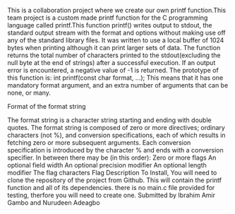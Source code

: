 This is a collaboration project where we create our own printf function.This team project is a custom made printf function for the C
programming language called printf.This function printf() writes output to stdout, the standard output stream with the format and options without making use off
any of the standard library files. It was written to use a local buffer of 1024 bytes when printing although it can print larger sets of data. The function returns the total number of characters printed to the stdout(excluding the null byte at the end of strings) after a successful execution.
If an output error is encountered, a negative value of -1 is returned.
The prototype of this function is: int printf(const char format, ...);
This means that it has one mandatory format argument, and an extra number of arguments that can be none, or many.

Format of the format string

The format string is a character string starting and ending with double quotes. The format string is composed of zero or more directives; ordinary characters (not %), and conversion specifications, each of which results in fetching zero or more subsequent arguments.
Each conversion specification is introduced by the character % and ends with a conversion specifier. In between there may be (in this order):
Zero or more flags
An optional field width
An optional precision modifier
An optional length modifier
The flag characters
Flag Description                                                                To Install, You will need to clone the repository of the project from Github. This will contain the printf function and all of its dependencies. there is no main.c file provided for testing, therfore you will need to create one. Submitted by Ibrahim Amir Gambo and Nurudeen Adeagbo
